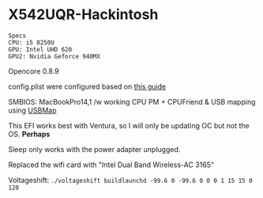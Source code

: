# X542UQR-Hackintosh

```
Specs
CPU: i5 8250U
GPU: Intel UHD 620
GPU2: Nvidia Geforce 940MX
```

Opencore 0.8.9

config.plist were configured based on [this guide](https://dortania.github.io/OpenCore-Install-Guide/config-laptop.plist/kaby-lake.html)

SMBIOS: MacBookPro14,1 /w working CPU PM + CPUFriend & USB mapping using 
[USBMap](https://github.com/corpnewt/USBMap)


This EFI works best with Ventura, so I will only be updating OC but not 
the OS. **Perhaps**

Sleep only works with the power adapter unplugged.

Replaced the wifi card with "Intel Dual Band Wireless-AC 3165"

Voltageshift: `./voltageshift buildlaunchd -99.6 0 -99.6 0 0 0 1 15 15 0 120`
